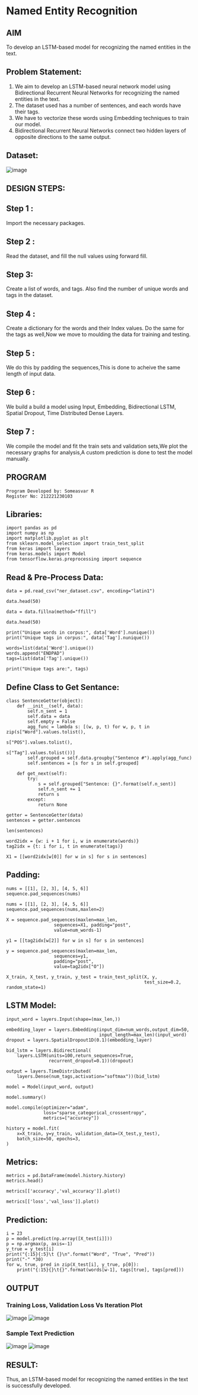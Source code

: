 # Named Entity Recognition

## AIM

To develop an LSTM-based model for recognizing the named entities in the text.

## Problem Statement:
1. We aim to develop an LSTM-based neural network model using Bidirectional Recurrent Neural Networks for recognizing the named entities in the text.
2. The dataset used has a number of sentences, and each words have their tags.
3. We have to vectorize these words using Embedding techniques to train our model.
4. Bidirectional Recurrent Neural Networks connect two hidden layers of opposite directions to the same output.
## Dataset:

![image](https://github.com/SOMEASVAR/named-entity-recognition/assets/93434149/ec7a565b-12d7-4a92-874f-4b45112b2dba)

## DESIGN STEPS:
## Step 1 : 
Import the necessary packages.

## Step 2 : 
Read the dataset, and fill the null values using forward fill.

## Step 3: 
Create a list of words, and tags. Also find the number of unique words and tags in the dataset.

## Step 4 : 

Create a dictionary for the words and their Index values. Do the same for the tags as well,Now we move to moulding the data for training and testing.

## Step 5 : 
We do this by padding the sequences,This is done to acheive the same length of input data.

## Step 6 : 
We build a build a model using Input, Embedding, Bidirectional LSTM, Spatial Dropout, Time Distributed Dense Layers.

## Step 7 : 
We compile the model and fit the train sets and validation sets,We plot the necessary graphs for analysis,A custom prediction is done to test the model manually.


## PROGRAM
```
Program Developed by: Someasvar R
Register No: 212221230103
```
## Libraries:
```
import pandas as pd
import numpy as np
import matplotlib.pyplot as plt
from sklearn.model_selection import train_test_split
from keras import layers
from keras.models import Model
from tensorflow.keras.preprocessing import sequence
```
## Read & Pre-Process Data:
```
data = pd.read_csv("ner_dataset.csv", encoding="latin1")

data.head(50)

data = data.fillna(method="ffill")

data.head(50)

print("Unique words in corpus:", data['Word'].nunique())
print("Unique tags in corpus:", data['Tag'].nunique())

words=list(data['Word'].unique())
words.append("ENDPAD")
tags=list(data['Tag'].unique())

print("Unique tags are:", tags)
```
## Define Class to Get Sentance:
```
class SentenceGetter(object):
    def __init__(self, data):
        self.n_sent = 1
        self.data = data
        self.empty = False
        agg_func = lambda s: [(w, p, t) for w, p, t in zip(s["Word"].values.tolist(),
                                                           s["POS"].values.tolist(),
                                                           s["Tag"].values.tolist())]
        self.grouped = self.data.groupby("Sentence #").apply(agg_func)
        self.sentences = [s for s in self.grouped]
    
    def get_next(self):
        try:
            s = self.grouped["Sentence: {}".format(self.n_sent)]
            self.n_sent += 1
            return s
        except:
            return None

getter = SentenceGetter(data)
sentences = getter.sentences

len(sentences)

word2idx = {w: i + 1 for i, w in enumerate(words)}
tag2idx = {t: i for i, t in enumerate(tags)}

X1 = [[word2idx[w[0]] for w in s] for s in sentences]
```
## Padding:
```
nums = [[1], [2, 3], [4, 5, 6]]
sequence.pad_sequences(nums)

nums = [[1], [2, 3], [4, 5, 6]]
sequence.pad_sequences(nums,maxlen=2)

X = sequence.pad_sequences(maxlen=max_len,
                  sequences=X1, padding="post",
                  value=num_words-1)

y1 = [[tag2idx[w[2]] for w in s] for s in sentences]

y = sequence.pad_sequences(maxlen=max_len,
                  sequences=y1,
                  padding="post",
                  value=tag2idx["O"])

X_train, X_test, y_train, y_test = train_test_split(X, y,
                                                    test_size=0.2, random_state=1)
```
## LSTM Model:
```
input_word = layers.Input(shape=(max_len,))

embedding_layer = layers.Embedding(input_dim=num_words,output_dim=50,
                                   input_length=max_len)(input_word)
dropout = layers.SpatialDropout1D(0.1)(embedding_layer)

bid_lstm = layers.Bidirectional(
    layers.LSTM(units=100,return_sequences=True,
                recurrent_dropout=0.1))(dropout)

output = layers.TimeDistributed(
    layers.Dense(num_tags,activation="softmax"))(bid_lstm)

model = Model(input_word, output)  

model.summary()

model.compile(optimizer="adam",
              loss="sparse_categorical_crossentropy",
              metrics=["accuracy"])

history = model.fit(
    x=X_train, y=y_train, validation_data=(X_test,y_test),
    batch_size=50, epochs=3,
)
```
## Metrics:
```
metrics = pd.DataFrame(model.history.history)
metrics.head()

metrics[['accuracy','val_accuracy']].plot()

metrics[['loss','val_loss']].plot()
```
## Prediction:
```
i = 23
p = model.predict(np.array([X_test[i]]))
p = np.argmax(p, axis=-1)
y_true = y_test[i]
print("{:15}{:5}\t {}\n".format("Word", "True", "Pred"))
print("-" *30)
for w, true, pred in zip(X_test[i], y_true, p[0]):
    print("{:15}{}\t{}".format(words[w-1], tags[true], tags[pred]))
```

## OUTPUT

### Training Loss, Validation Loss Vs Iteration Plot

![image](https://github.com/SOMEASVAR/named-entity-recognition/assets/93434149/c05fc771-3592-4ed8-95c0-a76e8a724bdc)
![image](https://github.com/SOMEASVAR/named-entity-recognition/assets/93434149/42cfe848-fc95-4c28-a8bd-2a2113a1c0ad)

### Sample Text Prediction
![image](https://github.com/SOMEASVAR/named-entity-recognition/assets/93434149/c2cb0c03-e7b8-4081-b2af-f8d8ad436755)
![image](https://github.com/SOMEASVAR/named-entity-recognition/assets/93434149/54dcc8f1-59b2-4996-916c-247bcaa666f7)


## RESULT:
Thus, an LSTM-based model for recognizing the named entities in the text is successfully developed.
